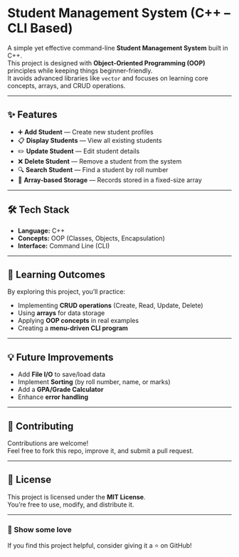 # Student Management System (C++ – CLI Based)

A simple yet effective command-line **Student Management System** built in C++.  
This project is designed with **Object-Oriented Programming (OOP)** principles while keeping things beginner-friendly.  
It avoids advanced libraries like `vector` and focuses on learning core concepts, arrays, and CRUD operations.

---

## ✨ Features

- ➕ **Add Student** — Create new student profiles  
- 📋 **Display Students** — View all existing students  
- ✏️ **Update Student** — Edit student details  
- ❌ **Delete Student** — Remove a student from the system  
- 🔍 **Search Student** — Find a student by roll number  
- 💾 **Array-based Storage** — Records stored in a fixed-size array  

---

## 🛠️ Tech Stack

- **Language:** C++  
- **Concepts:** OOP (Classes, Objects, Encapsulation)  
- **Interface:** Command Line (CLI)  

---

## 🎯 Learning Outcomes

By exploring this project, you’ll practice:

- Implementing **CRUD operations** (Create, Read, Update, Delete)  
- Using **arrays** for data storage  
- Applying **OOP concepts** in real examples  
- Creating a **menu-driven CLI program**  

---

## 💡 Future Improvements

- Add **File I/O** to save/load data  
- Implement **Sorting** (by roll number, name, or marks)  
- Add a **GPA/Grade Calculator**  
- Enhance **error handling**  

---

## 🤝 Contributing

Contributions are welcome!  
Feel free to fork this repo, improve it, and submit a pull request.  

---

## 📜 License

This project is licensed under the **MIT License**.  
You’re free to use, modify, and distribute it.  

---

### 🌟 Show some love
If you find this project helpful, consider giving it a ⭐ on GitHub!

